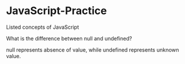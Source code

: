 # JavaScript-Practice
Listed concepts of JavaScript


What is the difference between null and undefined?

null represents absence of value, while undefined represents unknown value.
